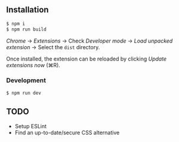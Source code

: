 ## Installation

```bash
$ npm i
$ npm run build
```

_Chrome_ → _Extensions_ → Check _Developer mode_ → _Load unpacked extension_ → Select the `dist` directory.

Once installed, the extension can be reloaded by clicking _Update extensions now_ (⌘R).

### Development

```bash
$ npm run dev
```

## TODO

- Setup ESLint
- Find an up-to-date/secure CSS alternative
